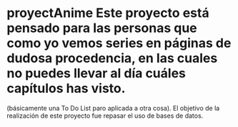 # proyectAnime Este proyecto está pensado para las personas que como yo vemos series en páginas de dudosa procedencia, en las cuales no puedes llevar al día cuáles capítulos has visto.
(básicamente una To Do List paro aplicada a otra cosa).
El objetivo de la realización de este proyecto fue repasar el uso de bases de datos.
